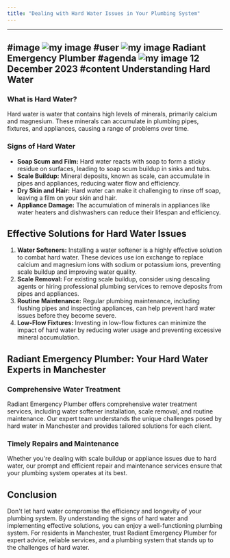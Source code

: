 ```yaml
---
title: "Dealing with Hard Water Issues in Your Plumbing System"
---
```

----------------------
#image
![my image](/img/10.webp)
#user
![my image](https://img.icons8.com/material-rounded/24/0000ff/user.png)
Radiant Emergency Plumber
#agenda
![my image](https://img.icons8.com/external-tanah-basah-basic-outline-tanah-basah/24/0000ff/external-agenda-strategy-tanah-basah-basic-outline-tanah-basah.png)
12 December 2023
#content
Understanding Hard Water
------------------------

### What is Hard Water?

Hard water is water that contains high levels of minerals, primarily calcium and magnesium. These minerals can accumulate in plumbing pipes, fixtures, and appliances, causing a range of problems over time.

### Signs of Hard Water

- **Soap Scum and Film:** Hard water reacts with soap to form a sticky residue on surfaces, leading to soap scum buildup in sinks and tubs.
- **Scale Buildup:** Mineral deposits, known as scale, can accumulate in pipes and appliances, reducing water flow and efficiency.
- **Dry Skin and Hair:** Hard water can make it challenging to rinse off soap, leaving a film on your skin and hair.
- **Appliance Damage:** The accumulation of minerals in appliances like water heaters and dishwashers can reduce their lifespan and efficiency.

Effective Solutions for Hard Water Issues
------------------------------------------

1. **Water Softeners:** Installing a water softener is a highly effective solution to combat hard water. These devices use ion exchange to replace calcium and magnesium ions with sodium or potassium ions, preventing scale buildup and improving water quality.
2. **Scale Removal:** For existing scale buildup, consider using descaling agents or hiring professional plumbing services to remove deposits from pipes and appliances.
3. **Routine Maintenance:** Regular plumbing maintenance, including flushing pipes and inspecting appliances, can help prevent hard water issues before they become severe.
4. **Low-Flow Fixtures:** Investing in low-flow fixtures can minimize the impact of hard water by reducing water usage and preventing excessive mineral accumulation.

Radiant Emergency Plumber: Your Hard Water Experts in Manchester
-----------------------------------------------------------------

### Comprehensive Water Treatment

Radiant Emergency Plumber offers comprehensive water treatment services, including water softener installation, scale removal, and routine maintenance. Our expert team understands the unique challenges posed by hard water in Manchester and provides tailored solutions for each client.

### Timely Repairs and Maintenance

Whether you're dealing with scale buildup or appliance issues due to hard water, our prompt and efficient repair and maintenance services ensure that your plumbing system operates at its best.

Conclusion
----------

Don't let hard water compromise the efficiency and longevity of your plumbing system. By understanding the signs of hard water and implementing effective solutions, you can enjoy a well-functioning plumbing system. For residents in Manchester, trust Radiant Emergency Plumber for expert advice, reliable services, and a plumbing system that stands up to the challenges of hard water.

